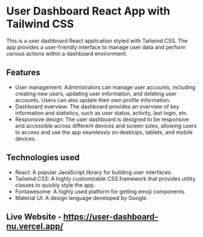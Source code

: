 # User Dashboard React App with Tailwind CSS

This is a user dashboard React application styled with Tailwind CSS. The app provides a user-friendly interface to manage user data and perform various actions within a dashboard environment.

## Features

* User management: Administrators can manage user accounts, including creating new users, updating user information, and deleting user accounts. Users can also update their own profile information.
* Dashboard overview: The dashboard provides an overview of key information and statistics, such as user status, activity, last login, etc.
* Responsive design: The user dashboard is designed to be responsive and accessible across different devices and screen sizes, allowing users to access and use the app seamlessly on desktops, tablets, and mobile devices.

## Technologies used

* React: A popular JavaScript library for building user interfaces.
* Tailwind CSS: A highly customizable CSS framework that provides utility classes to quickly style the app.
* Fontawesome: A highly used platform for getting emoji components.
* Material UI: A design language developed by Google.

## Live Website - https://user-dashboard-nu.vercel.app/


